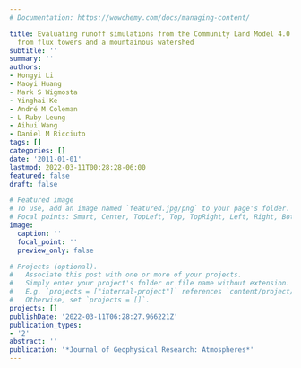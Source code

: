 ```yaml
---
# Documentation: https://wowchemy.com/docs/managing-content/

title: Evaluating runoff simulations from the Community Land Model 4.0 using observations
  from flux towers and a mountainous watershed
subtitle: ''
summary: ''
authors:
- Hongyi Li
- Maoyi Huang
- Mark S Wigmosta
- Yinghai Ke
- André M Coleman
- L Ruby Leung
- Aihui Wang
- Daniel M Ricciuto
tags: []
categories: []
date: '2011-01-01'
lastmod: 2022-03-11T00:28:28-06:00
featured: false
draft: false

# Featured image
# To use, add an image named `featured.jpg/png` to your page's folder.
# Focal points: Smart, Center, TopLeft, Top, TopRight, Left, Right, BottomLeft, Bottom, BottomRight.
image:
  caption: ''
  focal_point: ''
  preview_only: false

# Projects (optional).
#   Associate this post with one or more of your projects.
#   Simply enter your project's folder or file name without extension.
#   E.g. `projects = ["internal-project"]` references `content/project/deep-learning/index.md`.
#   Otherwise, set `projects = []`.
projects: []
publishDate: '2022-03-11T06:28:27.966221Z'
publication_types:
- '2'
abstract: ''
publication: '*Journal of Geophysical Research: Atmospheres*'
---
```

